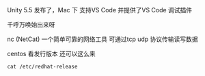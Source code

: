 Unity 5.5 发布了，Mac 下 支持VS Code   并提供了VS Code 调试插件

千呼万唤始出来呀

nc (NetCat) 一个简单可靠的网络工具 可通过tcp udp 协议传输读写数据

centos 看发行版本 还可以这么来  

    cat /etc/redhat-release
